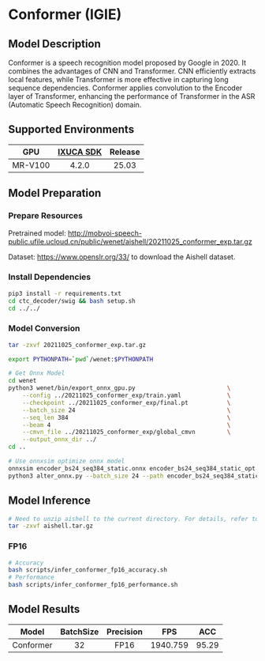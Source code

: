 # Conformer (IGIE)

## Model Description

Conformer is a speech recognition model proposed by Google in 2020. It combines the advantages of CNN and Transformer.
CNN efficiently extracts local features, while Transformer is more effective in capturing long sequence dependencies.
Conformer applies convolution to the Encoder layer of Transformer, enhancing the performance of Transformer in the ASR
(Automatic Speech Recognition) domain.

## Supported Environments

| GPU    | [IXUCA SDK](https://gitee.com/deep-spark/deepspark#%E5%A4%A9%E6%95%B0%E6%99%BA%E7%AE%97%E8%BD%AF%E4%BB%B6%E6%A0%88-ixuca) | Release |
| :----: | :----: | :----: |
| MR-V100 | 4.2.0     |  25.03  |

## Model Preparation

### Prepare Resources

Pretrained model: <http://mobvoi-speech-public.ufile.ucloud.cn/public/wenet/aishell/20211025_conformer_exp.tar.gz>

Dataset: <https://www.openslr.org/33/> to download the Aishell dataset.

### Install Dependencies

```bash
pip3 install -r requirements.txt
cd ctc_decoder/swig && bash setup.sh
cd ../../
```

### Model Conversion

```bash
tar -zxvf 20211025_conformer_exp.tar.gz

export PYTHONPATH=`pwd`/wenet:$PYTHONPATH

# Get Onnx Model
cd wenet
python3 wenet/bin/export_onnx_gpu.py                          \
    --config ../20211025_conformer_exp/train.yaml             \
    --checkpoint ../20211025_conformer_exp/final.pt           \
    --batch_size 24                                           \
    --seq_len 384                                             \
    --beam 4                                                  \
    --cmvn_file ../20211025_conformer_exp/global_cmvn         \
    --output_onnx_dir ../
cd ..

# Use onnxsim optimize onnx model
onnxsim encoder_bs24_seq384_static.onnx encoder_bs24_seq384_static_opt.onnx
python3 alter_onnx.py --batch_size 24 --path encoder_bs24_seq384_static_opt.onnx
```

## Model Inference

```bash
# Need to unzip aishell to the current directory. For details, refer to data.list
tar -zxvf aishell.tar.gz
```

### FP16

```bash
# Accuracy
bash scripts/infer_conformer_fp16_accuracy.sh
# Performance
bash scripts/infer_conformer_fp16_performance.sh
```

## Model Results

| Model     | BatchSize | Precision | FPS      | ACC   |
| :----: | :----: | :----: | :----: | :----: |
| Conformer | 32        | FP16      | 1940.759 | 95.29 |
